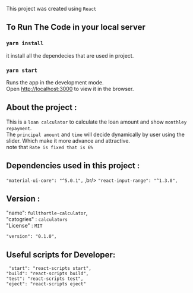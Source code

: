 This project was created using `React`

## To Run The Code in your local server 

### `yarn install`
it install all the dependecies that are used in project.
    

### `yarn start`

Runs the app in the development mode.<br />
Open [http://localhost:3000](http://localhost:3000) to view it in the browser.

## About the project :
This is a `loan calculator` to calculate the loan amount and show `monthley repayment`.<br/>
 The `principal amount` and `time` will decide dynamically by user using the slider. Which make it more advance and attractive.<br/>
 note that `Rate is fixed that is 6%`
     
 ## Dependencies used in this project : 
   `"material-ui-core": "^5.0.1",` ,br/>
    `"react-input-range": "^1.3.0",`


 ## Version :
   "name": `fullthortle-calculator`, <br/>
   "catogries" : `calculators` <br/>
   "License" : `MIT` <br/>
   
    "version": "0.1.0",

 
   ## Useful scripts for Developer:
     "start": "react-scripts start",
    "build": "react-scripts build",
    "test": "react-scripts test",
    "eject": "react-scripts eject"



